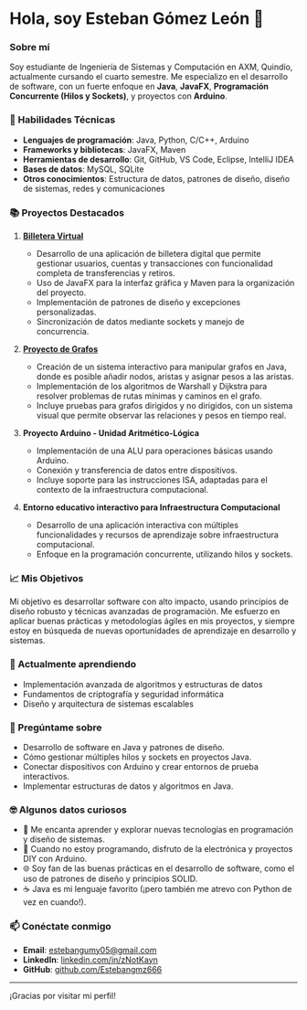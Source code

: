 # Hola, soy Esteban Gómez León 👋

### Sobre mí
Soy estudiante de Ingeniería de Sistemas y Computación en AXM, Quindío, actualmente cursando el cuarto semestre. Me especializo en el desarrollo de software, con un fuerte enfoque en **Java**, **JavaFX**, **Programación Concurrente (Hilos y Sockets)**, y proyectos con **Arduino**.

### 🚀 Habilidades Técnicas
- **Lenguajes de programación**: Java, Python, C/C++, Arduino
- **Frameworks y bibliotecas**: JavaFX, Maven
- **Herramientas de desarrollo**: Git, GitHub, VS Code, Eclipse, IntelliJ IDEA
- **Bases de datos**: MySQL, SQLite
- **Otros conocimientos**: Estructura de datos, patrones de diseño, diseño de sistemas, redes y comunicaciones

### 📚 Proyectos Destacados
1. **[Billetera Virtual](https://github.com/Estebangmz666/ProyectoFinalP3)**
   - Desarrollo de una aplicación de billetera digital que permite gestionar usuarios, cuentas y transacciones con funcionalidad completa de transferencias y retiros.
   - Uso de JavaFX para la interfaz gráfica y Maven para la organización del proyecto.
   - Implementación de patrones de diseño y excepciones personalizadas.
   - Sincronización de datos mediante sockets y manejo de concurrencia.

2. **[Proyecto de Grafos](https://github.com/Estebangmz666/ProyectoGrafos)**
   - Creación de un sistema interactivo para manipular grafos en Java, donde es posible añadir nodos, aristas y asignar pesos a las aristas.
   - Implementación de los algoritmos de Warshall y Dijkstra para resolver problemas de rutas mínimas y caminos en el grafo.
   - Incluye pruebas para grafos dirigidos y no dirigidos, con un sistema visual que permite observar las relaciones y pesos en tiempo real.

3. **Proyecto Arduino - Unidad Aritmético-Lógica**
   - Implementación de una ALU para operaciones básicas usando Arduino.
   - Conexión y transferencia de datos entre dispositivos.
   - Incluye soporte para las instrucciones ISA, adaptadas para el contexto de la infraestructura computacional.

4. **Entorno educativo interactivo para Infraestructura Computacional**
   - Desarrollo de una aplicación interactiva con múltiples funcionalidades y recursos de aprendizaje sobre infraestructura computacional.
   - Enfoque en la programación concurrente, utilizando hilos y sockets.

### 📈 Mis Objetivos
Mi objetivo es desarrollar software con alto impacto, usando principios de diseño robusto y técnicas avanzadas de programación. Me esfuerzo en aplicar buenas prácticas y metodologías ágiles en mis proyectos, y siempre estoy en búsqueda de nuevas oportunidades de aprendizaje en desarrollo y sistemas.

### 🌱 Actualmente aprendiendo
- Implementación avanzada de algoritmos y estructuras de datos
- Fundamentos de criptografía y seguridad informática
- Diseño y arquitectura de sistemas escalables

### 💬 Pregúntame sobre
- Desarrollo de software en Java y patrones de diseño.
- Cómo gestionar múltiples hilos y sockets en proyectos Java.
- Conectar dispositivos con Arduino y crear entornos de prueba interactivos.
- Implementar estructuras de datos y algoritmos en Java.

### 🤓 Algunos datos curiosos
- 📘 Me encanta aprender y explorar nuevas tecnologías en programación y diseño de sistemas.
- 🔋 Cuando no estoy programando, disfruto de la electrónica y proyectos DIY con Arduino.
- 🌐 Soy fan de las buenas prácticas en el desarrollo de software, como el uso de patrones de diseño y principios SOLID.
- ☕ Java es mi lenguaje favorito (¡pero también me atrevo con Python de vez en cuando!).

### 📫 Conéctate conmigo
- **Email**: [estebangumy05@gmail.com](mailto:estebangumy05@gmail.com)
- **LinkedIn**: [linkedin.com/in/zNotKayn](https://www.linkedin.com/in/zNotKayn)
- **GitHub**: [github.com/Estebangmz666](https://github.com/Estebangmz666)

---

¡Gracias por visitar mi perfil!
